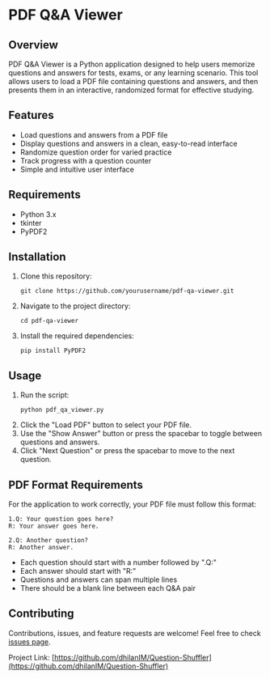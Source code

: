 # PDF Q&A Viewer

## Overview

PDF Q&A Viewer is a Python application designed to help users memorize questions and answers for tests, exams, or any learning scenario. This tool allows users to load a PDF file containing questions and answers, and then presents them in an interactive, randomized format for effective studying.

## Features

- Load questions and answers from a PDF file
- Display questions and answers in a clean, easy-to-read interface
- Randomize question order for varied practice
- Track progress with a question counter
- Simple and intuitive user interface

## Requirements

- Python 3.x
- tkinter
- PyPDF2

## Installation

1. Clone this repository:
   ```
   git clone https://github.com/yourusername/pdf-qa-viewer.git
   ```
2. Navigate to the project directory:
   ```
   cd pdf-qa-viewer
   ```
3. Install the required dependencies:
   ```
   pip install PyPDF2
   ```

## Usage

1. Run the script:
   ```
   python pdf_qa_viewer.py
   ```
2. Click the "Load PDF" button to select your PDF file.
3. Use the "Show Answer" button or press the spacebar to toggle between questions and answers.
4. Click "Next Question" or press the spacebar to move to the next question.

## PDF Format Requirements

For the application to work correctly, your PDF file must follow this format:

```
1.Q: Your question goes here?
R: Your answer goes here.

2.Q: Another question?
R: Another answer.
```

- Each question should start with a number followed by ".Q:"
- Each answer should start with "R:"
- Questions and answers can span multiple lines
- There should be a blank line between each Q&A pair

## Contributing

Contributions, issues, and feature requests are welcome! Feel free to check [issues page](https://github.com/yourusername/pdf-qa-viewer/issues).


Project Link: [https://github.com/dhilanIM/Question-Shuffler](https://github.com/dhilanIM/Question-Shuffler)

